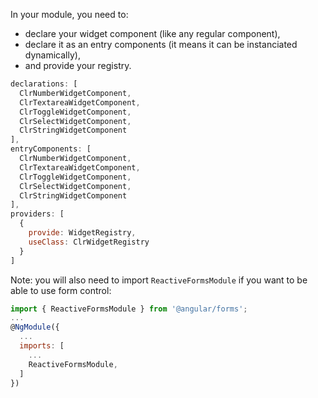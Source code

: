 In your module, you need to:

- declare your widget component (like any regular component),
- declare it as an entry components (it means it can be instanciated dynamically),
- and provide your registry.

```javascript
declarations: [  
  ClrNumberWidgetComponent,  
  ClrTextareaWidgetComponent,  
  ClrToggleWidgetComponent,  
  ClrSelectWidgetComponent,  
  ClrStringWidgetComponent  
],
entryComponents: [  
  ClrNumberWidgetComponent,  
  ClrTextareaWidgetComponent,  
  ClrToggleWidgetComponent,  
  ClrSelectWidgetComponent,  
  ClrStringWidgetComponent  
],
providers: [  
  {  
    provide: WidgetRegistry,  
    useClass: ClrWidgetRegistry  
  }  
]

```

Note: you will also need to import `ReactiveFormsModule` if you want to be able to use form control:
```javascript
import { ReactiveFormsModule } from '@angular/forms';
...
@NgModule({
  ...
  imports: [
    ...
    ReactiveFormsModule,
  ]
})
```

